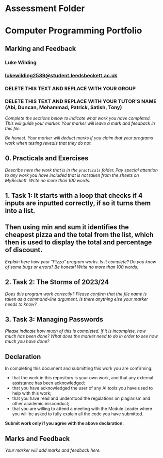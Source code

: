 # Assessment Folder
# Computer Programming Portfolio

## Marking and Feedback

### Luke Wilding

### lukewilding2539@student.leedsbeckett.ac.uk

### DELETE THIS TEXT AND REPLACE WITH YOUR GROUP

### DELETE THIS TEXT AND REPLACE WITH YOUR TUTOR'S NAME (Abi, Duncan, Mohammad, Patrick, Satish, Tony)

*Complete the sections below to indicate what work you have completed. This will guide your marker. 
Your marker will leave a mark and feedback in this file.*

*Be honest. Your marker will deduct marks if you claim that your programs work when testing reveals that they do not.*

## 0. Practicals and Exercises

*Describe here the work that is in the ``practicals`` folder. Pay special attention
to any work you have included that is not taken from the sheets on MyBeckett. Write no more than 100 words.*

## 1. Task 1: It starts with a loop that checks if 4 inputs are inputted correctly, if so it turns them into a list.
## Then using min and sum it identifies the cheapest pizza and the total from the list, which then is used to display the total and percentage of discount.

*Explain here how your "Pizza" program works. Is it complete? Do you know of some bugs or errors? Be honest!
Write no more than 100 words.*

## 2. Task 2: The Storms of 2023/24

*Does this program work correctly? Please confirm that the file name is taken as a command-line argument. Is there
anything else your marker needs to know?*

## 3. Task 3: Managing Passwords

*Please indicate how much of this is completed. If it is incomplete, how much has been done? What does the marker
need to do in order to see how much you have done?*

## Declaration

In completing this document and submitting this work you are confirming:

- that the work in this repository is your own work, and that any external assistance has been acknowledged;
- that you have acknowledged the user of any AI tools you have used to help with this work;
- that you have read and understood the regulations on plagiarism and other academic misconduct;
- that you are willing to attend a meeting with the Module Leader where you will be asked to
  fully explain all the code you have submitted.

**Submit work only if you agree with the above declaration.**

## Marks and Feedback

*Your marker will add marks and feedback here.*
